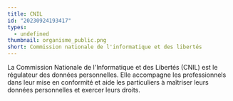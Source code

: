 ```yaml
---
title: CNIL
id: "20230924193417"
types:
  - undefined
thumbnail: organisme_public.png
short: Commission nationale de l'informatique et des libertés
---
```


La Commission Nationale de l'Informatique et des Libertés (CNIL) est le régulateur des données personnelles. Elle accompagne les professionnels dans leur mise en conformité et aide les particuliers à maîtriser leurs données personnelles et exercer leurs droits.